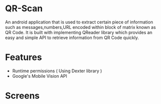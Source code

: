 # QR-Scan

An android application that is used to extract certain piece of information such as messages,numbers,URL encoded within block of matrix known as QR Code. It is built with implementing QReader library which provides an easy and simple API to retrieve information from QR Code quickly.

# Features

  - Runtime permissions ( Using Dexter library )
  - Google's Mobile Vision API

# Screens

